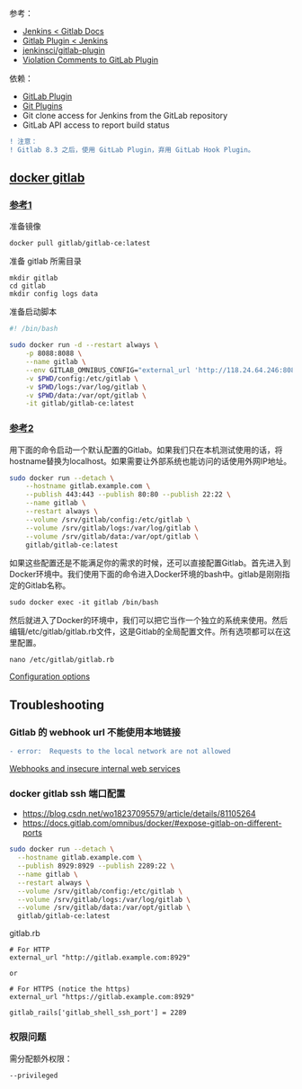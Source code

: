 参考：  

- [Jenkins < Gitlab Docs](https://docs.gitlab.com/ee/integration/jenkins.html)
- [Gitlab Plugin < Jenkins](https://wiki.jenkins.io/display/JENKINS/GitLab+Plugin)
- [jenkinsci/gitlab-plugin](https://github.com/jenkinsci/gitlab-plugin)
- [Violation Comments to GitLab Plugin](https://wiki.jenkins.io/display/JENKINS/Violation+Comments+to+GitLab+Plugin)

依赖：  

- [GitLab Plugin](https://wiki.jenkins.io/display/JENKINS/GitLab+Plugin)
- [Git Plugins](https://wiki.jenkins.io/display/JENKINS/Git+Plugin)
- Git clone access for Jenkins from the GitLab repository
- GitLab API access to report build status

```diff
! 注意：
! Gitlab 8.3 之后，使用 GitLab Plugin，弃用 GitLab Hook Plugin。  
```

## [docker gitlab](https://docs.gitlab.com/omnibus/docker/)
### [参考1](https://cloud.tencent.com/developer/article/1326532)
准备镜像  
```
docker pull gitlab/gitlab-ce:latest
```
准备 gitlab 所需目录  
```
mkdir gitlab
cd gitlab
mkdir config logs data
```
准备启动脚本  
```sh
#! /bin/bash

sudo docker run -d --restart always \
    -p 8088:8088 \
    --name gitlab \
    --env GITLAB_OMNIBUS_CONFIG="external_url 'http://118.24.64.246:8088/'; gitlab_rails['lfs_enabled'] = true;" \
    -v $PWD/config:/etc/gitlab \
    -v $PWD/logs:/var/log/gitlab \
    -v $PWD/data:/var/opt/gitlab \
    -it gitlab/gitlab-ce:latest

```
### [参考2](https://blog.csdn.net/u011054333/article/details/61532271)
用下面的命令启动一个默认配置的Gitlab。如果我们只在本机测试使用的话，将hostname替换为localhost。如果需要让外部系统也能访问的话使用外网IP地址。  
```sh
sudo docker run --detach \
    --hostname gitlab.example.com \
    --publish 443:443 --publish 80:80 --publish 22:22 \
    --name gitlab \
    --restart always \
    --volume /srv/gitlab/config:/etc/gitlab \
    --volume /srv/gitlab/logs:/var/log/gitlab \
    --volume /srv/gitlab/data:/var/opt/gitlab \
    gitlab/gitlab-ce:latest
```
如果这些配置还是不能满足你的需求的时候，还可以直接配置Gitlab。首先进入到Docker环境中。我们使用下面的命令进入Docker环境的bash中。gitlab是刚刚指定的Gitlab名称。
```
sudo docker exec -it gitlab /bin/bash
```

然后就进入了Docker的环境中，我们可以把它当作一个独立的系统来使用。然后编辑/etc/gitlab/gitlab.rb文件，这是Gitlab的全局配置文件。所有选项都可以在这里配置。
```
nano /etc/gitlab/gitlab.rb
```
[Configuration options](https://docs.gitlab.com/omnibus/settings/configuration.html)

## Troubleshooting
### Gitlab 的 webhook url 不能使用本地链接
```diff
- error:  Requests to the local network are not allowed
```
[Webhooks and insecure internal web services](https://docs.gitlab.com/ee/security/webhooks.html)

### docker gitlab ssh 端口配置
- https://blog.csdn.net/wo18237095579/article/details/81105264  
- https://docs.gitlab.com/omnibus/docker/#expose-gitlab-on-different-ports  
```sh
sudo docker run --detach \
  --hostname gitlab.example.com \
  --publish 8929:8929 --publish 2289:22 \
  --name gitlab \
  --restart always \
  --volume /srv/gitlab/config:/etc/gitlab \
  --volume /srv/gitlab/logs:/var/log/gitlab \
  --volume /srv/gitlab/data:/var/opt/gitlab \
  gitlab/gitlab-ce:latest
```
gitlab.rb  
```
# For HTTP
external_url "http://gitlab.example.com:8929"

or

# For HTTPS (notice the https)
external_url "https://gitlab.example.com:8929"

gitlab_rails['gitlab_shell_ssh_port'] = 2289
```

### 权限问题
需分配额外权限：  
```sh
--privileged
```
